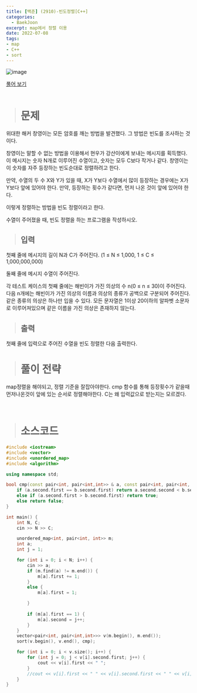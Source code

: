 ```yaml
---
title: [백준] (2910)-빈도정렬[C++]
categories: 
  - BaekJoon
excerpt: map에서 정렬 이용
date: 2022-07-08
tags:
- map
- C++
- sort
---
```


![image](https://user-images.githubusercontent.com/76837780/177891142-817d059d-5308-4467-a16a-8b9366332817.png)

[풀어 보기](https://www.acmicpc.net/problem/2910)
<br/>
<br/>
> # 문제

위대한 해커 창영이는 모든 암호를 깨는 방법을 발견했다. 그 방법은 빈도를 조사하는 것이다.

창영이는 말할 수 없는 방법을 이용해서 현우가 강산이에게 보내는 메시지를 획득했다. 이 메시지는 숫자 N개로 이루어진 수열이고, 숫자는 모두 C보다 작거나 같다. 창영이는 이 숫자를 자주 등장하는 빈도순대로 정렬하려고 한다.

만약, 수열의 두 수 X와 Y가 있을 때, X가 Y보다 수열에서 많이 등장하는 경우에는 X가 Y보다 앞에 있어야 한다. 만약, 등장하는 횟수가 같다면, 먼저 나온 것이 앞에 있어야 한다.

이렇게 정렬하는 방법을 빈도 정렬이라고 한다.

수열이 주어졌을 때, 빈도 정렬을 하는 프로그램을 작성하시오.
<br/>

> ## 입력

첫째 줄에 메시지의 길이 N과 C가 주어진다. (1 ≤ N ≤ 1,000, 1 ≤ C ≤ 1,000,000,000)

둘째 줄에 메시지 수열이 주어진다.

각 테스트 케이스의 첫째 줄에는 해빈이가 가진 의상의 수 n(0 ≤ n ≤ 30)이 주어진다.
다음 n개에는 해빈이가 가진 의상의 이름과 의상의 종류가 공백으로 구분되어 주어진다. 같은 종류의 의상은 하나만 입을 수 있다.
모든 문자열은 1이상 20이하의 알파벳 소문자로 이루어져있으며 같은 이름을 가진 의상은 존재하지 않는다.
<br/>

> ## 출력

첫째 줄에 입력으로 주어진 수열을 빈도 정렬한 다음 출력한다.
<br/>

> # 풀이 전략

map정렬을 해야되고, 정렬 기준을 잘잡아야한다. cmp 함수를 통해 등장횟수가 같을때 먼저나온것이 앞에 있는 순서로 정렬해야한다.
C는 왜 입력값으로 받는지는 모르겠다.

<br/>

> # 소스코드

```c++ 
#include <iostream>
#include <vector>
#include <unordered_map>
#include <algorithm>

using namespace std;

bool cmp(const pair<int, pair<int,int>> & a, const pair<int, pair<int, int>>& b) {
	if (a.second.first == b.second.first) return a.second.second < b.second.second;
	else if (a.second.first > b.second.first) return true;
	else return false;
}

int main() {
	int N, C;
	cin >> N >> C;

	unordered_map<int, pair<int, int>> m;
	int a;
	int j = 1;

	for (int i = 0; i < N; i++) {
		cin >> a;
		if (m.find(a) != m.end()) {
			m[a].first += 1;
		}
		else {
			m[a].first = 1;

		}
		
		if (m[a].first == 1) {
			m[a].second = j++;
		}	
	}
	vector<pair<int, pair<int,int>>> v(m.begin(), m.end());
	sort(v.begin(), v.end(), cmp);

	for (int i = 0; i < v.size(); i++) {
		for (int j = 0; j < v[i].second.first; j++) {
			cout << v[i].first << " ";
		}		
		//cout << v[i].first << " " << v[i].second.first << " " << v[i].second.second << "\n";
	}
}
```
<br />

